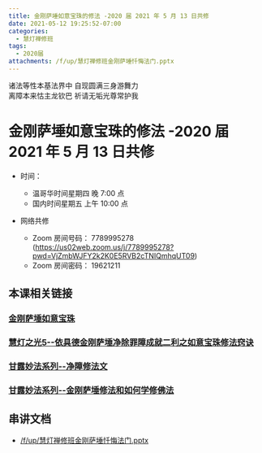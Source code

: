 ```yaml
---
title: 金刚萨埵如意宝珠的修法 -2020 届 2021 年 5 月 13 日共修
date: 2021-05-12 19:25:52-07:00
categories:
  - 慧灯禅修班
tags:
  - 2020届
attachments: /f/up/慧灯禅修班金刚萨埵忏悔法门.pptx
---
```

诸法等性本基法界中 自现圆满三身游舞力  
离障本来怙主龙钦巴 祈请无垢光尊常护我

# 金刚萨埵如意宝珠的修法 -2020 届 2021 年 5 月 13 日共修

- 时间：

  - 温哥华时间星期四 晚 7:00 点
  - 国内时间星期五 上午 10:00 点

- 网络共修
  - Zoom 房间号码： 7789995278 (<https://us02web.zoom.us/j/7789995278?pwd=VjZmbWJFY2k2K0E5RVB2cTNIQmhqUT09>)
  - Zoom 房间密码： 19621211


## 本课相关链接

### [金刚萨埵如意宝珠](https://www.youtube.com/watch?v=j0dPLLaoP-Y)
### [慧灯之光5--依具德金刚萨埵净除罪障成就二利之如意宝珠修法窍诀](https://www.huidengvan.com/hdzg/5/#heading-7)
### [甘露妙法系列--净障修法文](/f/up/gl-jzxfw.pdf)
### [甘露妙法系列--金刚萨埵修法和如何学修佛法](/f/up/gl-jgsdjj.doc)


## 串讲文档

- [/f/up/慧灯禅修班金刚萨埵忏悔法门.pptx](/f/up/慧灯禅修班金刚萨埵忏悔法门.pptx)
